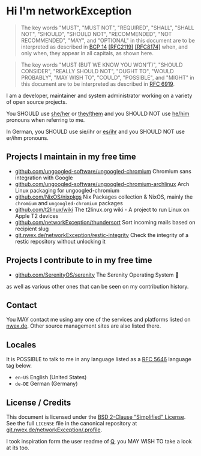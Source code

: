 # Hi I'm networkException

> The key words "MUST", "MUST NOT", "REQUIRED", "SHALL", "SHALL NOT", "SHOULD", "SHOULD NOT", "RECOMMENDED", "NOT RECOMMENDED", "MAY", and "OPTIONAL" in this document are to be interpreted as described in [BCP 14](https://www.rfc-editor.org/bcp/bcp14) [[RFC2119]](https://www.rfc-editor.org/rfc/rfc2119) [[RFC8174]](https://www.rfc-editor.org/rfc/rfc8174) when, and only when, they appear in all capitals, as shown here.

> The key words "MUST (BUT WE KNOW YOU WON'T)", "SHOULD CONSIDER", "REALLY SHOULD NOT", "OUGHT TO", "WOULD PROBABLY", "MAY WISH TO", "COULD", "POSSIBLE", and "MIGHT" in this document are to be interpreted as described in [RFC 6919](https://www.rfc-editor.org/rfc/rfc6919.html).

I am a developer, maintainer and system administrator working on a variety of open source projects.

You SHOULD use [she/her](https://pronouns.within.lgbt/she/her/her/hers/herself) or [they/them](https://pronouns.within.lgbt/they/them/their/theirs/themself) and you SHOULD NOT use [he/him](https://pronouns.within.lgbt/he/him/his/his/himself) pronouns when referring to me.

In German, you SHOULD use sie/ihr or <abbr title="Example: Es entwickelt an Open Source Software, ihr GitHub findest du hier.">es/ihr</abbr> and you SHOULD NOT use er/ihm pronouns.

## Projects I maintain in my free time

- [github.com/ungoogled-software/ungoogled-chromium](https://github.com/ungoogled-software/ungoogled-chromium) Chromium sans integration with Google
- [github.com/ungoogled-software/ungoogled-chromium-archlinux](https://github.com/ungoogled-software/ungoogled-chromium-archlinux) Arch Linux packaging for ungoogled-chromium
- [github.com/NixOS/nixpkgs](https://github.com/NixOS/nixpkgs) Nix Packages collection & NixOS, mainly the `chromium` and `ungoogled-chromium` packages
- [github.com/t2linux/wiki](https://github.com/t2linux/wiki) The t2linux.org wiki - A project to run Linux on Apple T2 devices
- [github.com/networkException/thundersort](https://github.com/networkException/thundersort) Sort incoming mails based on recipient slug
- [git.nwex.de/networkException/restic-integrity](https://git.nwex.de/networkException/restic-integrity) Check the integrity of a restic repository without unlocking it

## Projects I contribute to in my free time

- [github.com/SerenityOS/serenity](https://github.com/SerenityOS/serenity) The Serenity Operating System 🐞

as well as various other ones that can be seen on my contribution history.

## Contact

You MAY contact me using any one of the services and platforms listed on [nwex.de](https://nwex.de/). Other source management sites are also listed there.

## Locales

It is POSSIBLE to talk to me in any language listed as a [RFC 5646](https://www.rfc-editor.org/rfc/rfc5646.html) language tag below.

- `en-US` English (United States)
- `de-DE` German (Germany)

## License / Credits

This document is licensed under the [BSD 2-Clause "Simplified" License](https://spdx.org/licenses/BSD-2-Clause.html). See the full
`LICENSE` file in the canonical repository at [git.nwex.de/networkException/.profile](https://git.nwex.de/networkException/.profile).

I took inspiration form the user readme of [Q](https://github.com/TheEnbyperor), you MAY WISH TO take a look at its too.
